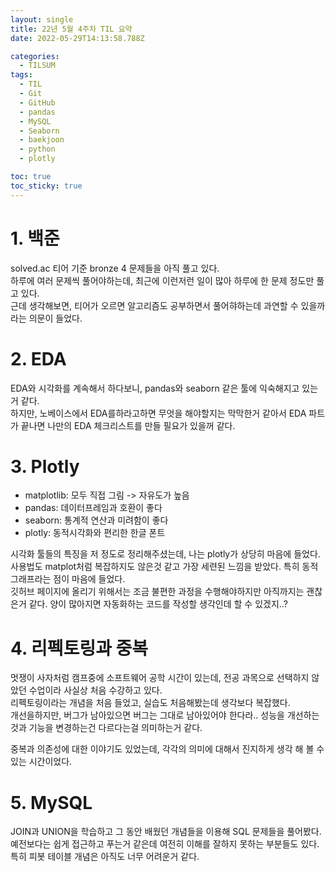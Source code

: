 ```yaml
---
layout: single
title: 22년 5월 4주차 TIL 요약
date: 2022-05-29T14:13:58.788Z

categories:
  - TILSUM
tags:
  - TIL
  - Git
  - GitHub
  - pandas
  - MySQL
  - Seaborn
  - baekjoon
  - python
  - plotly

toc: true
toc_sticky: true
---
```


# 1. 백준
solved.ac 티어 기준 bronze 4 문제들을 아직 풀고 있다.  
하루에 여러 문제씩 풀어야하는데, 최근에 이런저런 일이 많아 하루에 한 문제 정도만 풀고 있다.  
근데 생각해보면, 티어가 오르면 알고리즘도 공부하면서 풀어햐하는데 과연할 수 있을까라는 의문이 들었다.

# 2. EDA
EDA와 시각화를 계속해서 하다보니, pandas와 seaborn 같은 툴에 익숙해지고 있는거 같다.  
하지만, 노베이스에서 EDA를하라고하면 무엇을 해야할지는 막막한거 같아서 EDA 파트가 끝나면 나만의 EDA 체크리스트를 만들 필요가 있을꺼 같다.

# 3. Plotly
- matplotlib: 모두 직접 그림 -> 자유도가 높음
- pandas: 데이터프레임과 호환이 좋다
- seaborn: 통계적 연산과 미려함이 좋다
- plotly: 동적시각화와 편리한 한글 폰트
  
시각화 툴들의 특징을 저 정도로 정리해주셨는데, 나는 plotly가 상당히 마음에 들었다. 사용법도 matplot처럼 복잡하지도 않은것 같고 가장 세련된 느낌을 받았다. 특히 동적 그래프라는 점이 마음에 들었다.  
깃허브 페이지에 올리기 위해서는 조금 불편한 과정을 수행해야하지만 아직까지는 괜찮은거 같다. 양이 많아지면 자동화하는 코드를 작성할 생각인데 할 수 있겠지..?  

# 4. 리펙토링과 중복
멋쟁이 사자처럼 캠프중에 소프트웨어 공학 시간이 있는데, 전공 과목으로 선택하지 않았던 수업이라 사실상 처음 수강하고 있다.  
리펙토링이라는 개념을 처음 들었고, 실습도 처음해봤는데 생각보다 복잡했다.  
개선을하지만, 버그가 남아있으면 버그는 그대로 남아있어야 한다라.. 성능을 개선하는것과 기능을 변경하는건 다르다는걸 의미하는거 같다.  
  
중복과 의존성에 대한 이야기도 있었는데, 각각의 의미에 대해서 진지하게 생각 해 볼 수 있는 시간이었다.

# 5. MySQL
JOIN과 UNION을 학습하고 그 동안 배웠던 개념들을 이용해 SQL 문제들을 풀어봤다. 예전보다는 쉽게 접근하고 푸는거 같은데 여전히 이해를 잘하지 못하는 부분들도 있다.  
특히 피봇 테이블 개념은 아직도 너무 어려운거 같다.